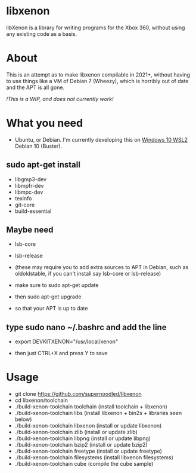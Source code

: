 # libxenon
libXenon is a library for writing programs for the Xbox 360, without using any existing code as a basis.

# About
This is an attempt as to make libxenon compilable in 2021+, without having to use things like a VM of Debian 7 (Wheezy), which is horribly out of date and the APT is all gone.

*!This is a WIP, and does not currently work!*

# What you need
- Ubuntu, or Debian. I'm currently developing this on [Windows 10 WSL2](https://docs.microsoft.com/en-gb/windows/wsl/install-win10) Debian 10 (Buster).

## sudo apt-get install
- libgmp3-dev
- libmpfr-dev
- libmpc-dev
- texinfo
- git-core
- build-essential

## Maybe need
- lsb-core
- lsb-release

- (these may require you to add extra sources to APT in Debian, such as oldoldstable, if you can't install say lsb-core or lsb-release)
- make sure to sudo apt-get update
- then sudo apt-get upgrade
- so that your APT is up to date

## type sudo nano ~/.bashrc and add the line
- export DEVKITXENON="/usr/local/xenon"

- then just CTRL+X and press Y to save

# Usage
- git clone https://github.com/supernoodled/libxenon
- cd libxenon/toolchain
- ./build-xenon-toolchain toolchain (install toolchain + libxenon)
- ./build-xenon-toolchain libs (install libxenon + bin2s + libraries seen below)
- ./build-xenon-toolchain libxenon (install or update libxenon)
- ./build-xenon-toolchain zlib (install or update zlib)
- ./build-xenon-toolchain libpng (install or update libpng)
- ./build-xenon-toolchain bzip2 (install or update bzip2)
- ./build-xenon-toolchain freetype (install or update freetype)
- ./build-xenon-toolchain filesystems (install libxenon filesystems)
- ./build-xenon-toolchain cube (compile the cube sample)
